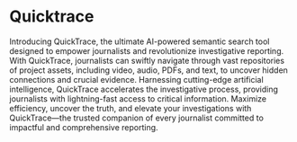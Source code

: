 # Quicktrace

Introducing QuickTrace, the ultimate AI-powered semantic search tool designed to empower journalists and 
revolutionize investigative reporting. With QuickTrace, journalists can swiftly navigate through vast repositories
of project assets, including video, audio, PDFs, and text, to uncover hidden connections and crucial evidence. 
Harnessing cutting-edge artificial intelligence, QuickTrace accelerates the investigative process, 
providing journalists with lightning-fast access to critical information. Maximize efficiency, uncover the truth,
and elevate your investigations with QuickTrace—the trusted companion of every 
journalist committed to impactful and comprehensive reporting.
